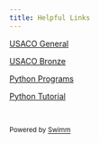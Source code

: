 ```yaml
---
title: Helpful Links
---
```

[USACO General](https://usaco.guide/general/)

[USACO Bronze](https://usaco.guide/bronze/)

[Python Programs](https://www.geeksforgeeks.org/python-programming-examples/?ref=lbp)

[Python Tutorial](https://www.geeksforgeeks.org/python-programming-language/?ref=lbp)

&nbsp;

<SwmMeta version="3.0.0" repo-id="Z2l0aHViJTNBJTNBUFlUSE9OJTNBJTNBZ2l0Ym95MjAyMg==" repo-name="PYTHON"><sup>Powered by [Swimm](https://app.swimm.io/)</sup></SwmMeta>
